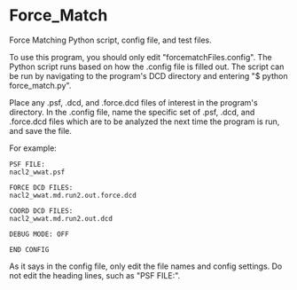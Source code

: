 # Force_Match
Force Matching Python script, config file, and test files.

To use this program, you should only edit "forcematchFiles.config". The Python script runs
based on how the .config file is filled out. The script can be run by navigating to the program's DCD
directory and entering "$ python force_match.py".

Place any .psf, .dcd, and .force.dcd files of interest in the program's directory. In the .config file,
name the specific set of .psf, .dcd, and .force.dcd files which are to be analyzed the next time the program is run,
and save the file.

For example:

    PSF FILE:
    nacl2_wwat.psf
    
    FORCE DCD FILES:
    nacl2_wwat.md.run2.out.force.dcd
    
    COORD DCD FILES:
    nacl2_wwat.md.run2.out.dcd
    
    DEBUG MODE: OFF
    
    END CONFIG

As it says in the config file, only edit the file names and config settings. Do not edit the heading
lines, such as "PSF FILE:".
